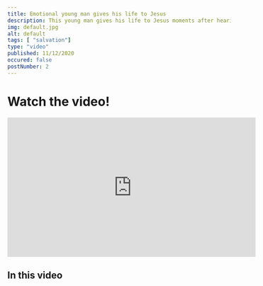```yaml
---
title: Emotional young man gives his life to Jesus
description: This young man gives his life to Jesus moments after hearing the Gospel. Please watch this very emotional example of evangelism. 
img: default.jpg
alt: default
tags: [ "salvation"]
type: "video"
published: 11/12/2020
occured: false
postNumber: 2
---
```


# Watch the video!

<div class="youtubeContainer">
<iframe width="560" height="315" src="https://www.youtube.com/embed/uZdv-TtiMkg" frameborder="0" allow="accelerometer; autoplay; clipboard-write; encrypted-media; gyroscope; picture-in-picture" allowfullscreen></iframe>
</div>

## In this video
